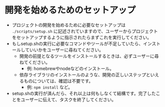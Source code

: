 # 開発を始めるためのセットアップ

- プロジェクトの開発を始めるために必要なセットアップは `./scripts/setup.sh` に記述されていますので、ユーザーからプロジェクトをセットアップするように指示されたらまずこれを実行してください。
- もしsetup.shの実行に必要なコマンドやツールが不足していたら、インストールしていいかをユーザーに尋ねてください。
  - 開発の前提となるツールをインストールするときは、必ずユーザーに尋ねてください。
    - 例: homebrewやnodeなどのインストール。
  - 依存ライブラリのインストールのような、開発の正しいステップといえるものについては、確認は不要です。
    - 例: `npm install` など。
- setup.shの実行が済んだら、それ以上は何もしなくて結構です。完了したことをユーザーに伝えて、タスクを終了してください。